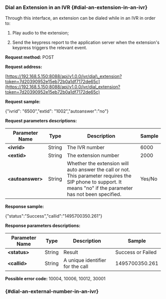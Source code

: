 ### Dial an Extension in an IVR {#dial-an-extension-in-an-ivr}

Through this interface, an extension can be dialed while in an IVR in order to:

1. Play audio to the extension;

2. Send the keypress report to the application server when the extension's keypress triggers the relevant event.

**Request method:** POST

**Request address:**

[https://192.168.5.150:8088/api/v1.0.0/ivr/dial\_extension?token=7d20390952e15eb72b0a1df7172de65c](https://192.168.5.150:8088/api/v1.0.0/ivr/dial_extension?token=7d20390952e15eb72b0a1df7172de65c)

**Request sample:**

{"ivrid": "6500","extid": "1002","autoanswer":"no"}

**Request parameters descriptions:**

| **Parameter Name** | **Type** | **Description** | **Sample** |
| --- | --- | --- | --- |
| **&lt;ivrid&gt;** | String | The IVR number | 6000 |
| **&lt;extid&gt;** | String | The extension number | 2000 |
| **&lt;autoanswer&gt;** | String | Whether the extension will auto answer the call or not. This parameter requires the SIP phone to support. It means "no" if the parameter has not been specified. | Yes/No |

**Response sample:**

{"status":"Success","callid":"1495700350.261"}

**Response parameters descriptions:**

| **Parameter Name** | **Type** | **Description** | **Sample** |
| --- | --- | --- | --- |
| **&lt;status&gt;** | String | Result | Success or Failed |
| **&lt;callid&gt;** | String | A unique identifier for the call | 1495700350.261 |

**Possible error code:** 10004, 10006, 10012, 30001

###  {#dial-an-external-number-in-an-ivr}



